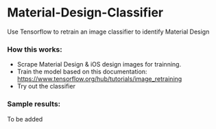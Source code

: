 # Material-Design-Classifier
Use Tensorflow to retrain an image classifier to identify Material Design


### How this works:
- Scrape Material Design & iOS design images for trainning.
- Train the model based on this documentation: https://www.tensorflow.org/hub/tutorials/image_retraining
- Try out the classifier


### Sample results:
To be added
